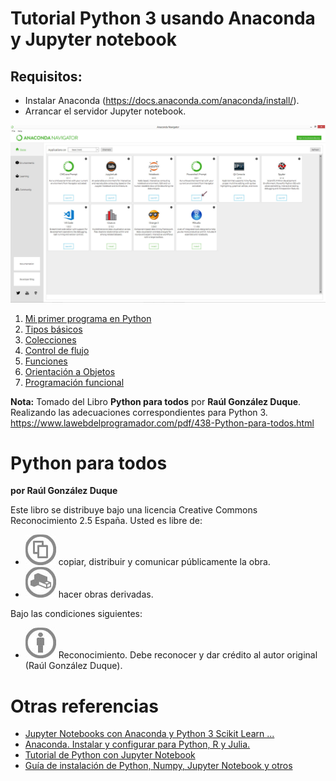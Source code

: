 # Tutorial Python 3 usando Anaconda y Jupyter notebook

## Requisitos:

* Instalar Anaconda (https://docs.anaconda.com/anaconda/install/).
* Arrancar el servidor Jupyter notebook.

![](imagenes/anaconda.jpg)

1) [Mi primer programa en Python](Mi_primer_programa_en_Python.ipynb) 
1) [Tipos básicos](Tipos_basicos.ipynb) 
1) [Colecciones](Colecciones.ipynb) 
1) [Control de flujo](Control_de_flujo.ipynb) 
1) [Funciones](Funciones.ipynb) 
1) [Orientación a Objetos](Orientacion_a_Objetos.ipynb) 
1) [Programación funcional](Programacion_funcional.ipynb) 

**Nota:** Tomado del Libro **Python para todos** por **Raúl González Duque**. Realizando las adecuaciones correspondientes para Python 3. https://www.lawebdelprogramador.com/pdf/438-Python-para-todos.html

# Python para todos

**por Raúl González Duque**

Este libro se distribuye bajo una licencia Creative Commons Reconocimiento 2.5 España. Usted es libre de:

- ![](imagenes/1.jpg) copiar, distribuir y comunicar públicamente la obra.
- ![](imagenes/2.jpg) hacer obras derivadas.

Bajo las condiciones siguientes:

- ![](imagenes/3.jpg) Reconocimiento. Debe reconocer y dar crédito al autor original (Raúl González Duque).


# Otras referencias

- [Jupyter Notebooks con Anaconda y Python 3 Scikit Learn ...](https://www.youtube.com/watch?v=0FiZ9wnu_q0) 
- [Anaconda. Instalar y configurar para Python, R y Julia.](https://www.youtube.com/watch?v=weO8-p9GGFc) 
- [Tutorial de Python con Jupyter Notebook](https://facundoq.github.io/courses/aa2018/res/02_python.html) 
- [Guía de instalación de Python, Numpy, Jupyter Notebook y otros](https://medium.com/saturdays-ai/empezando-a-usar-jupyter-notebook-para-python-parte-1-instalaci%C3%B3n-94e97b4c5f37) 
